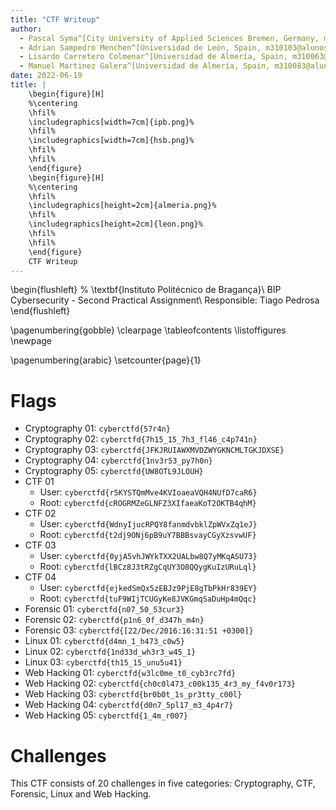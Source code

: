 ```yaml
---
title: "CTF Writeup"
author:
  - Pascal Syma^[City University of Applied Sciences Bremen, Germany, m310023@alunos.ipb.pt]
  - Adrian Sampedro Menchen^[Universidad de León, Spain, m310103@alunos.ipb.pt]
  - Lisardo Carretero Colmenar^[Universidad de Almería, Spain, m310063@alunos.ipb.pt]
  - Manuel Martinez Galera^[Universidad de Almería, Spain, m310083@alunos.ipb.pt]
date: 2022-06-19
title: |
  	\begin{figure}[H]
	%\centering
	\hfil%
	\includegraphics[width=7cm]{ipb.png}%
	\hfil%
	\includegraphics[width=7cm]{hsb.png}%
	\hfil%
	\hfil%
	\end{figure}
	\begin{figure}[H]
	%\centering
	\hfil%
	\includegraphics[height=2cm]{almeria.png}%
	\hfil%
	\includegraphics[height=2cm]{leon.png}%
	\hfil%
	\hfil%
	\end{figure}
	CTF Writeup
---
```

\begin{flushleft}
% 
\textbf{Instituto Politécnico de Bragança}\\
BIP Cybersecurity - Second Practical Assignment\\
Responsible: Tiago Pedrosa
\end{flushleft}

\pagenumbering{gobble}
\clearpage
\tableofcontents
\listoffigures
\newpage

\pagenumbering{arabic}
\setcounter{page}{1}

# Flags

- Cryptography 01: `cyberctfd{57r4n}`
- Cryptography 02: `cyberctfd{7h15_15_7h3_fl46_c4p741n}`
- Cryptography 03: `cyberctfd{JFKJRUIAWXMVDZWYGKNCMLTGKJDXSE}`
- Cryptography 04: `cyberctfd{1nv3r53_py7h0n}`
- Cryptography 05: `cyberctfd{UW8OTL9JLOUH}`
- CTF 01
	- User: `cyberctfd{r5KYSTQmMve4KVIoaeaVQH4NUfD7caR6}`
	- Root: `cyberctfd{cROGRMZeGLNFZ3XIfaeaKoT2OKTB4qhM}`
- CTF 02
	- User: `cyberctfd{WdnyIjucRPQY8fanmdvbklZpWVxZq1eJ}`
	- Root: `cyberctfd{t2dj9ONj6pB9uY7BBBsvayCGyXzsvwUF}`
- CTF 03
	- User: `cyberctfd{0yjA5vhJWYkTXX2UALbw8Q7yMKqASU73}`
	- Root: `cyberctfd{lBCz8J3tRZgCqUY3O8QQygKuIzURuLql}`
- CTF 04
	- User: `cyberctfd{ejkedSmQx5zEBJz9PjE8gTbPkHr839EY}`
	- Root: `cyberctfd{tuF9WIjTCUGyKe8JVKGmqSaDuHp4mQqc}`
- Forensic 01: `cyberctfd{n07_50_53cur3}`
- Forensic 02: `cyberctfd{p1n6_0f_d347h_m4n}`
- Forensic 03: `cyberctfd{[22/Dec/2016:16:31:51 +0300]}`
- Linux 01: `cyberctfd{d4mn_1_h473_c0w5}`
- Linux 02: `cyberctfd{1nd33d_wh3r3_w45_1}`
- Linux 03: `cyberctfd{th15_15_unu5u41}`
- Web Hacking 01: `cyberctfd{w3lc0me_t0_cyb3rc7fd}`
- Web Hacking 02: `cyberctfd{ch0c0l473_c00k135_4r3_my_f4v0r173}`
- Web Hacking 03: `cyberctfd{br0b0t_1s_pr3tty_c00l}`
- Web Hacking 04: `cyberctfd{d0n7_5pl17_m3_4p4r7}`
- Web Hacking 05: `cyberctfd{1_4m_r007}`

# Challenges
This CTF consists of 20 challenges in five categories: Cryptography, CTF, Forensic, Linux and Web Hacking.